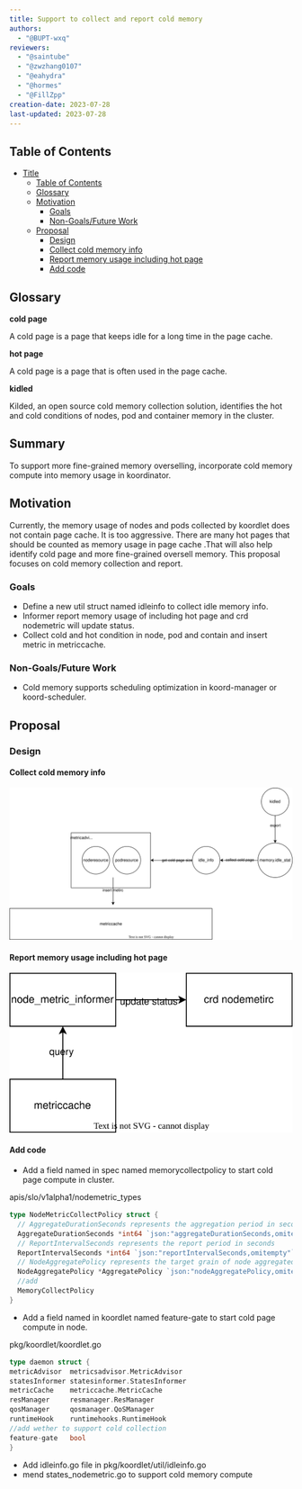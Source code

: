 ```yaml
---
title: Support to collect and report cold memory
authors:
  - "@BUPT-wxq"
reviewers:
  - "@saintube"
  - "@zwzhang0107"
  - "@eahydra"
  - "@hormes"
  - "@FillZpp"
creation-date: 2023-07-28
last-updated: 2023-07-28
---
```


## Table of Contents


- [Title](#title)
  - [Table of Contents](#table-of-contents)
  - [Glossary](#glossary)
  - [Motivation](#motivation)
    - [Goals](#goals)
    - [Non-Goals/Future Work](#non-goalsfuture-work)
  - [Proposal](#proposal)
    - [Design](#design)
    - [Collect cold memory info](#collect-cold-memory-info)
	- [Report memory usage including hot page](#report-memory-usage-including-hot-page)
	- [Add code](#add-code)

## Glossary

**cold page**

A cold page is a page that keeps idle for a long time in the page cache.

**hot page**

A cold page is a page that is often used in the page cache.

**kidled**

Kilded, an open source cold memory collection solution, identifies the hot and cold conditions of nodes, pod and container memory in the cluster. 

## Summary

To support more fine-grained memory overselling, incorporate cold memory compute into memory usage in koordinator.

## Motivation

Currently, the memory usage of nodes and pods collected by koordlet does not contain page cache. It is too aggressive. There are many hot pages that should be counted as memory usage in page cache .That will also help identify cold page and more fine-grained oversell memory. This proposal focuses on cold memory collection and report. 

### Goals

- Define a new util struct named idleinfo  to collect idle memory info.
- Informer report memory usage of including hot page and crd nodemetric will update status.
- Collect cold and hot condition  in node, pod and contain and insert metric in metriccache.

### Non-Goals/Future Work

- Cold memory supports  scheduling optimization in koord-manager or koord-scheduler.

## Proposal

### Design

#### Collect cold memory info

![image](../../images/support-cold-memory-1.svg)

#### Report memory usage including hot page

![image](../../images/support-cold-memory-2.svg)



#### Add code

- Add a field named in spec named memorycollectpolicy to start cold page compute in cluster.

apis/slo/v1alpha1/nodemetric_types

```go
type NodeMetricCollectPolicy struct {
  // AggregateDurationSeconds represents the aggregation period in seconds
  AggregateDurationSeconds *int64 `json:"aggregateDurationSeconds,omitempty"`
  // ReportIntervalSeconds represents the report period in seconds
  ReportIntervalSeconds *int64 `json:"reportIntervalSeconds,omitempty"`
  // NodeAggregatePolicy represents the target grain of node aggregated usage
  NodeAggregatePolicy *AggregatePolicy `json:"nodeAggregatePolicy,omitempty"`
  //add
  MemoryCollectPolicy 
}
```

- Add a field named in koordlet named feature-gate to start cold page compute in node.

pkg/koordlet/koordlet.go

```go
type daemon struct {
metricAdvisor  metricsadvisor.MetricAdvisor
statesInformer statesinformer.StatesInformer
metricCache    metriccache.MetricCache
resManager     resmanager.ResManager
qosManager     qosmanager.QoSManager
runtimeHook    runtimehooks.RuntimeHook
//add wether to support cold collection
feature-gate   bool
}
```

* Add idleinfo.go file in pkg/koordlet/util/idleinfo.go
* mend states_nodemetric.go to support cold memory compute
